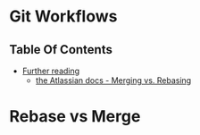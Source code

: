 # Git Workflows

## Table Of Contents
- [Further reading]() 
  - [the Atlassian docs  - Merging vs. Rebasing](https://www.atlassian.com/git/tutorials/merging-vs-rebasing)

# Rebase vs Merge

